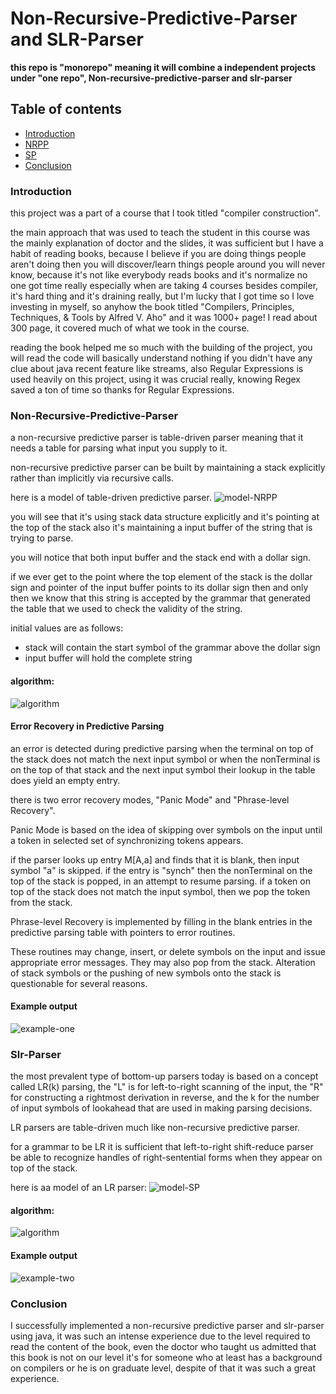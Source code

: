 # Non-Recursive-Predictive-Parser and SLR-Parser

**this repo is "monorepo" meaning it will combine a independent projects
under "one repo", Non-recursive-predictive-parser and slr-parser**

## Table of contents

-   [Introduction](#introduction)
-   [NRPP](#non-recursive-predictive-parser)
-   [SP](#slr-parser)
-   [Conclusion](#conclusion)

### Introduction

this project was a part of a course that I took titled "compiler construction".

the main approach that was used to teach the student in this course
was the mainly explanation of doctor and the slides, it was sufficient but I have a habit of reading books, because I believe if you are doing things people aren't doing then you will discover/learn things people around you will never know, because it's not like everybody reads books and it's normalize no one got time really especially when are taking 4 courses besides compiler, it's hard thing and it's draining really, but I'm lucky that I got time so I love investing in myself, so anyhow the book titled "Compilers, Principles, Techniques, & Tools by Alfred V. Aho" and it was 1000+ page! I read about 300 page, it covered much of what we took in the course.

reading the book helped me so much with the building of the project, you will read the code will basically understand nothing if you didn't have any clue about java recent feature like streams, also Regular Expressions is used heavily on this project, using it was crucial really, knowing Regex saved a ton of time so thanks for Regular Expressions.

### Non-Recursive-Predictive-Parser

a non-recursive predictive parser is table-driven parser
meaning that it needs a table for parsing what input you supply to it.

non-recursive predictive parser can be built by maintaining a stack explicitly rather than implicitly via recursive calls.

here is a model of table-driven predictive parser.
![model-NRPP](./README%20pics/NRPP%20pics/model-of-table-driven-predictive-parser.png)

you will see that it's using stack data structure explicitly and it's pointing at the top of the stack also it's maintaining a input buffer of the string that is trying to parse.

you will notice that both input buffer and the stack end with a dollar sign.

if we ever get to the point where the top element of the stack is the dollar sign and pointer of the input buffer points to its dollar sign then and only then we know that this string is accepted by the grammar that generated the table that we used to check the validity of the string.

initial values are as follows:

-   stack will contain the start symbol of the grammar above the dollar sign
-   input buffer will hold the complete string

#### algorithm:

![algorithm](./README%20pics/NRPP%20pics/algorithm.png)

#### Error Recovery in Predictive Parsing

an error is detected during predictive parsing when the terminal on top of the stack does not match the next input symbol or when the nonTerminal is on the top of that stack and the next input symbol their lookup in the table does yield an empty entry.

there is two error recovery modes, "Panic Mode" and "Phrase-level Recovery".

Panic Mode is based on the idea of skipping over symbols on the input until a token in selected set of synchronizing tokens appears.

if the parser looks up entry M[A,a] and finds that it is blank, then input symbol "a" is skipped. if the entry is "synch" then the nonTerminal on the top of the stack is popped, in an attempt to resume parsing. if a token on top of the stack does not match the input symbol, then we pop the token from the stack.

Phrase-level Recovery is implemented by filling in the blank entries in the predictive parsing table with pointers to error routines.

These routines may change, insert, or delete symbols on the input and issue appropriate error messages. They may also pop from the stack. Alteration of stack symbols or the pushing of new symbols onto the stack is questionable for several reasons.

#### Example output

![example-one](./README%20pics/NRPP%20pics/NRPP-result.png)

### Slr-Parser

the most prevalent type of bottom-up parsers today is based on a concept called LR(k) parsing, the "L" is for left-to-right scanning of the input,
the "R" for constructing a rightmost derivation in reverse, and the k for the number of input symbols of lookahead that are used in making parsing decisions.

LR parsers are table-driven much like non-recursive predictive parser.

for a grammar to be LR it is sufficient that left-to-right shift-reduce parser be able to recognize handles of right-sentential forms when they appear on top of the stack.

here is aa model of an LR parser:
![model-SP](./README%20pics/SP%20pics/model-of-LR-parser.png)

#### algorithm:

![algorithm](./README%20pics/SP%20pics/SLR%20Algorithm.png)

#### Example output

![example-two](./README%20pics/SP%20pics/slr-result.png)

### Conclusion

I successfully implemented a non-recursive predictive parser and slr-parser
using java, it was such an intense experience due to the level required to read the content of the book, even the doctor who taught us admitted that
this book is not on our level it's for someone who at least has a background on compilers or he is on graduate level, despite of that it was such a great experience.
